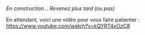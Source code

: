 *En construction... Revenez plus tard (ou pas)*

En attendant, voici une vidéo pour vous faire patienter : https://www.youtube.com/watch?v=kQYRT4xOzC8
